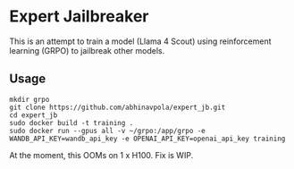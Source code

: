 # Expert Jailbreaker

This is an attempt to train a model (Llama 4 Scout) using reinforcement learning (GRPO) to jailbreak other models.

## Usage

```
mkdir grpo
git clone https://github.com/abhinavpola/expert_jb.git
cd expert_jb
sudo docker build -t training .
sudo docker run --gpus all -v ~/grpo:/app/grpo -e WANDB_API_KEY=wandb_api_key -e OPENAI_API_KEY=openai_api_key training
```

At the moment, this OOMs on 1 x H100. Fix is WIP.

